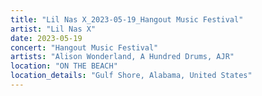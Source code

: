 ```yaml
---
title: "Lil Nas X_2023-05-19_Hangout Music Festival"
artist: "Lil Nas X"
date: 2023-05-19
concert: "Hangout Music Festival"
artists: "Alison Wonderland, A Hundred Drums, AJR"
location: "ON THE BEACH"
location_details: "Gulf Shore, Alabama, United States"
---
```

